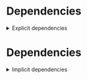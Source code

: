 # Dependencies

<details>
<summary>Explicit dependencies</summary>
|Dependency|Before|After|Explicit|Environments|
|-|-|-|-|-|
|new-package||0.10.1|true|default on linux-64|
|removed-package|0.10.1||true|default on linux-64|
|bpy|0.10.1|2.10.1|true|default on linux-64|
|polars[^2]|0.10.0|0.9.1|true|default on osx-arm64|
|polars|0.10.0|0.10.1|true|lint on linux-64|
|python|0.10.0|0.10.1|true|default on osx-arm64|
|polars|herads_0|herads_1|true|default on linux-64|

</details>

# Dependencies

<details>
<summary>Implicit dependencies</summary>
|Dependency|Before|After|Explicit|Environments|
|-|-|-|-|-|
|python|0.10.0|0.10.1|false|*all envs* on linux-64|

</details>

[^1]: **Bold** means explicit dependency.
[^2]: Dependency got downgraded.
